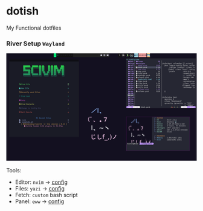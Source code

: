# dotish

My Functional dotfiles

### River Setup `Wayland`

![RiverDemo](/assets/River.png)

Tools:

- Editor: `nvim` -> [config](https://github.com/Dan7h3x/SciVim)
- Files: `yazi` -> [config](https://github.com/Dan7h3x/dotish/yazi)
- Fetch: `custom` bash script
- Panel: `eww` -> [config](https://github.com/Dan7h3x/dotish/eww)
